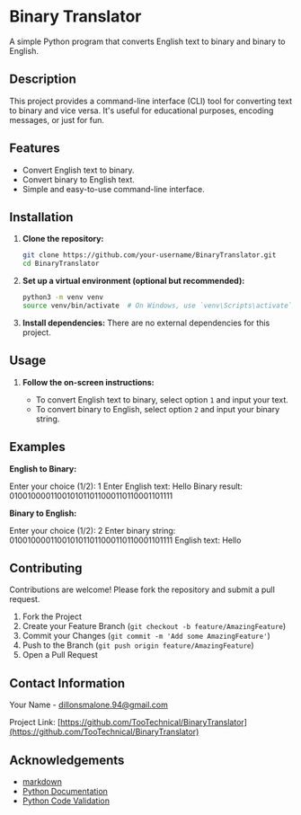 # Binary Translator

A simple Python program that converts English text to binary and binary to English.

## Description

This project provides a command-line interface (CLI) tool for converting text to binary and vice versa. It's useful for educational purposes, encoding messages, or just for fun.

## Features

- Convert English text to binary.
- Convert binary to English text.
- Simple and easy-to-use command-line interface.

## Installation

1. **Clone the repository:**
    ```sh
    git clone https://github.com/your-username/BinaryTranslator.git
    cd BinaryTranslator
    ```

2. **Set up a virtual environment (optional but recommended):**
    ```sh
    python3 -m venv venv
    source venv/bin/activate  # On Windows, use `venv\Scripts\activate`
    ```

3. **Install dependencies:**
    There are no external dependencies for this project.

## Usage


1. **Follow the on-screen instructions:**

    - To convert English text to binary, select option `1` and input your text.
    - To convert binary to English, select option `2` and input your binary string.

## Examples

**English to Binary:**

Enter your choice (1/2): 1
Enter English text: Hello
Binary result: 0100100001100101011011000110110001101111

**Binary to English:**

Enter your choice (1/2): 2
Enter binary string: 0100100001100101011011000110110001101111
English text: Hello


## Contributing

Contributions are welcome! Please fork the repository and submit a pull request.

1. Fork the Project
2. Create your Feature Branch (`git checkout -b feature/AmazingFeature`)
3. Commit your Changes (`git commit -m 'Add some AmazingFeature'`)
4. Push to the Branch (`git push origin feature/AmazingFeature`)
5. Open a Pull Request


## Contact Information

Your Name - [dillonsmalone.94@gmail.com](mailto:dillonsmalone.94@gmail.com)

Project Link: [https://github.com/TooTechnical/BinaryTranslator](https://github.com/TooTechnical/BinaryTranslator)

## Acknowledgements

- [markdown](https://python-markdown.github.io/)
- [Python Documentation](https://docs.python.org/3.14/genindex-A.html)
- [Python Code Validation](https://pep8ci.herokuapp.com/)

